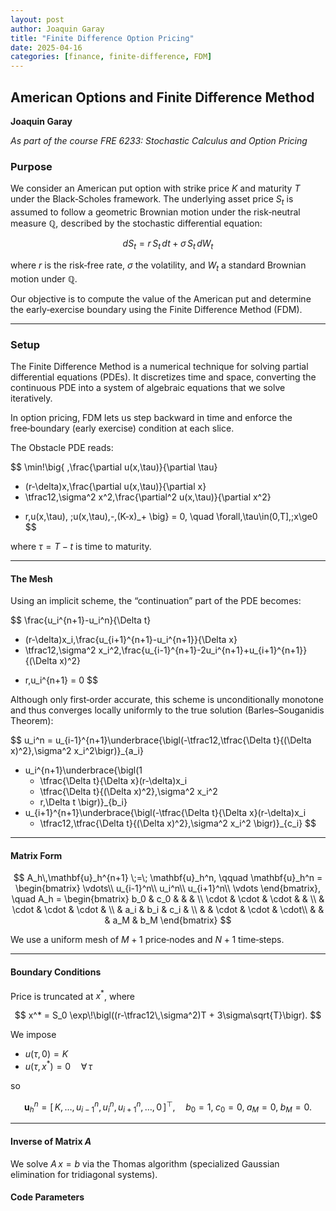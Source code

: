```yaml
---
layout: post
author: Joaquin Garay
title: "Finite Difference Option Pricing"
date: 2025-04-16
categories: [finance, finite-difference, FDM]
---
```


## American Options and Finite Difference Method  
**Joaquin Garay**  

_As part of the course FRE 6233: Stochastic Calculus and Option Pricing_

### Purpose

We consider an American put option with strike price $K$ and maturity $T$ under the Black‑Scholes framework. The underlying asset price $S_t$ is assumed to follow a geometric Brownian motion under the risk‑neutral measure $\mathbb{Q}$, described by the stochastic differential equation:

$$
dS_t = r\,S_t\,dt + \sigma\,S_t\,dW_t
$$

where $r$ is the risk‑free rate, $\sigma$ the volatility, and $W_t$ a standard Brownian motion under $\mathbb{Q}$.

Our objective is to compute the value of the American put and determine the early‑exercise boundary using the Finite Difference Method (FDM).

---

### Setup

The Finite Difference Method is a numerical technique for solving partial differential equations (PDEs). It discretizes time and space, converting the continuous PDE into a system of algebraic equations that we solve iteratively.

In option pricing, FDM lets us step backward in time and enforce the free‑boundary (early exercise) condition at each slice.

The Obstacle PDE reads:

$$
\min\!\big\{
\,\frac{\partial u(x,\tau)}{\partial \tau}
- (r-\delta)x\,\frac{\partial u(x,\tau)}{\partial x}
- \tfrac12\,\sigma^2 x^2\,\frac{\partial^2 u(x,\tau)}{\partial x^2}
+ r\,u(x,\tau),
\;u(x,\tau)\,-\,(K-x)_+
\big\}
= 0,
\quad
\forall\,\tau\in(0,T],\;x\ge0
$$

where $\tau=T-t$ is time to maturity.

---

#### The Mesh

Using an implicit scheme, the “continuation” part of the PDE becomes:

$$
\frac{u_i^{n+1}-u_i^n}{\Delta t}
- (r-\delta)x_i\,\frac{u_{i+1}^{n+1}-u_i^{n+1}}{\Delta x}
- \tfrac12\,\sigma^2 x_i^2\,\frac{u_{i-1}^{n+1}-2u_i^{n+1}+u_{i+1}^{n+1}}{(\Delta x)^2}
+ r\,u_i^{n+1}
= 0
$$

Although only first‑order accurate, this scheme is unconditionally monotone and thus converges locally uniformly to the true solution (Barles–Souganidis Theorem):

$$
u_i^n
= u_{i-1}^{n+1}\underbrace{\bigl(-\tfrac12\,\tfrac{\Delta t}{(\Delta x)^2}\,\sigma^2 x_i^2\bigr)}_{a_i}
+ u_i^{n+1}\underbrace{\bigl(1
  + \tfrac{\Delta t}{\Delta x}(r-\delta)x_i
  + \tfrac{\Delta t}{(\Delta x)^2}\,\sigma^2 x_i^2
  + r\,\Delta t
\bigr)}_{b_i}
+ u_{i+1}^{n+1}\underbrace{\bigl(-\tfrac{\Delta t}{\Delta x}(r-\delta)x_i
  - \tfrac12\,\tfrac{\Delta t}{(\Delta x)^2}\,\sigma^2 x_i^2
\bigr)}_{c_i}
$$

---

#### Matrix Form

$$
A_h\,\mathbf{u}_h^{n+1} \;=\; \mathbf{u}_h^n,
\qquad
\mathbf{u}_h^n = 
\begin{bmatrix}
\vdots\\
u_{i-1}^n\\
u_i^n\\
u_{i+1}^n\\
\vdots
\end{bmatrix},
\quad
A_h = 
\begin{bmatrix}
b_0 & c_0 &      &      &   \\
\cdot & \cdot & \cdot &      &   \\
      & \cdot & \cdot & \cdot &   \\
      &  a_i  &  b_i  &  c_i  &   \\
      &       & \cdot & \cdot & \cdot\\
      &       &       & a_M   & b_M
\end{bmatrix}
$$

We use a uniform mesh of $M+1$ price‑nodes and $N+1$ time‑steps.

---

#### Boundary Conditions

Price is truncated at $x^*$, where

$$
x^* = S_0 \exp\!\bigl((r-\tfrac12\,\sigma^2)T + 3\sigma\sqrt{T}\bigr).
$$

We impose
- $u(\tau,0)=K$
- $u(\tau,x^*)=0\quad\forall\,\tau$

so

$$
\mathbf{u}_h^n = [\,K,\dots,u_{i-1}^{n},u_i^{n},u_{i+1}^{n},\dots,0\,]^\top,
\quad
b_0=1,\;c_0=0,\;a_M=0,\;b_M=0.
$$

---

#### Inverse of Matrix $A$

We solve $A\,x=b$ via the Thomas algorithm (specialized Gaussian elimination for tridiagonal systems).


#### Code Parameters



